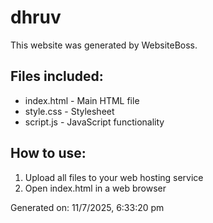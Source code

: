# dhruv

This website was generated by WebsiteBoss.

## Files included:
- index.html - Main HTML file
- style.css - Stylesheet
- script.js - JavaScript functionality

## How to use:
1. Upload all files to your web hosting service
2. Open index.html in a web browser

Generated on: 11/7/2025, 6:33:20 pm
